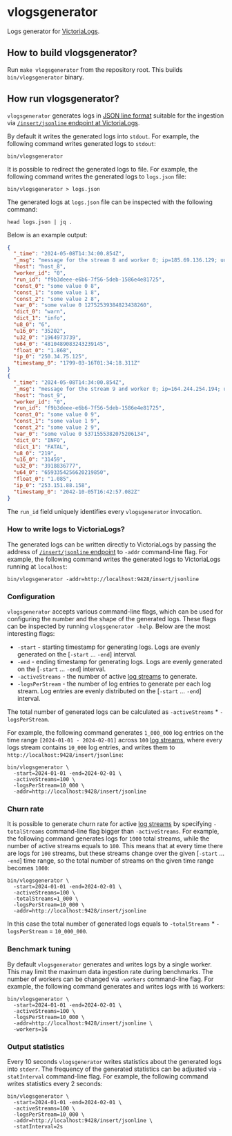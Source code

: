 # vlogsgenerator

Logs generator for [VictoriaLogs](https://docs.victoriametrics.com/victorialogs/).

## How to build vlogsgenerator?

Run `make vlogsgenerator` from the repository root. This builds `bin/vlogsgenerator` binary.

## How run vlogsgenerator?

`vlogsgenerator` generates logs in [JSON line format](https://jsonlines.org/) suitable for the ingestion
via [`/insert/jsonline` endpoint at VictoriaLogs](https://docs.victoriametrics.com/victorialogs/data-ingestion/#json-stream-api).

By default it writes the generated logs into `stdout`. For example, the following command writes generated logs to `stdout`:

```
bin/vlogsgenerator
```

It is possible to redirect the generated logs to file. For example, the following command writes the generated logs to `logs.json` file:

```
bin/vlogsgenerator > logs.json
```

The generated logs at `logs.json` file can be inspected with the following command:

```
head logs.json | jq .
```

Below is an example output:

```json
{
  "_time": "2024-05-08T14:34:00.854Z",
  "_msg": "message for the stream 8 and worker 0; ip=185.69.136.129; uuid=b4fe8f1a-c93c-dea3-ba11-5b9f0509291e; u64=8996587920687045253",
  "host": "host_8",
  "worker_id": "0",
  "run_id": "f9b3deee-e6b6-7f56-5deb-1586e4e81725",
  "const_0": "some value 0 8",
  "const_1": "some value 1 8",
  "const_2": "some value 2 8",
  "var_0": "some value 0 12752539384823438260",
  "dict_0": "warn",
  "dict_1": "info",
  "u8_0": "6",
  "u16_0": "35202",
  "u32_0": "1964973739",
  "u64_0": "4810489083243239145",
  "float_0": "1.868",
  "ip_0": "250.34.75.125",
  "timestamp_0": "1799-03-16T01:34:18.311Z"
}
{
  "_time": "2024-05-08T14:34:00.854Z",
  "_msg": "message for the stream 9 and worker 0; ip=164.244.254.194; uuid=7e8373b1-ce0d-1ce7-8e96-4bcab8955598; u64=13949903463741076522",
  "host": "host_9",
  "worker_id": "0",
  "run_id": "f9b3deee-e6b6-7f56-5deb-1586e4e81725",
  "const_0": "some value 0 9",
  "const_1": "some value 1 9",
  "const_2": "some value 2 9",
  "var_0": "some value 0 5371555382075206134",
  "dict_0": "INFO",
  "dict_1": "FATAL",
  "u8_0": "219",
  "u16_0": "31459",
  "u32_0": "3918836777",
  "u64_0": "6593354256620219850",
  "float_0": "1.085",
  "ip_0": "253.151.88.158",
  "timestamp_0": "2042-10-05T16:42:57.082Z"
}
```

The `run_id` field uniquely identifies every `vlogsgenerator` invocation.

### How to write logs to VictoriaLogs?

The generated logs can be written directly to VictoriaLogs by passing the address of [`/insert/jsonline` endpoint](https://docs.victoriametrics.com/victorialogs/data-ingestion/#json-stream-api)
to `-addr` command-line flag. For example, the following command writes the generated logs to VictoriaLogs running at `localhost`:

```
bin/vlogsgenerator -addr=http://localhost:9428/insert/jsonline
```

### Configuration

`vlogsgenerator` accepts various command-line flags, which can be used for configuring the number and the shape of the generated logs.
These flags can be inspected by running `vlogsgenerator -help`. Below are the most interesting flags:

* `-start` - starting timestamp for generating logs. Logs are evenly generated on the [`-start` ... `-end`] interval.
* `-end` - ending timestamp for generating logs. Logs are evenly generated on the [`-start` ... `-end`] interval.
* `-activeStreams` - the number of active [log streams](https://docs.victoriametrics.com/VictoriaLogs/keyConcepts.html#stream-fields) to generate.
* `-logsPerStream` - the number of log entries to generate per each log stream. Log entries are evenly distributed on the [`-start` ... `-end`] interval.

The total number of generated logs can be calculated as `-activeStreams` * `-logsPerStream`.

For example, the following command generates `1_000_000` log entries on the time range `[2024-01-01 - 2024-02-01]` across `100`
[log streams](https://docs.victoriametrics.com/VictoriaLogs/keyConcepts.html#stream-fields), where every logs stream contains `10_000` log entries,
and writes them to `http://localhost:9428/insert/jsonline`:

```
bin/vlogsgenerator \
  -start=2024-01-01 -end=2024-02-01 \
  -activeStreams=100 \
  -logsPerStream=10_000 \
  -addr=http://localhost:9428/insert/jsonline
```

### Churn rate

It is possible to generate churn rate for active [log streams](https://docs.victoriametrics.com/VictoriaLogs/keyConcepts.html#stream-fields)
by specifying `-totalStreams` command-line flag bigger than `-activeStreams`. For example, the following command generates
logs for `1000` total streams, while the number of active streams equals to `100`. This means that at every time there are logs for `100` streams,
but these streams change over the given [`-start` ... `-end`] time range, so the total number of streams on the given time range becomes `1000`:

```
bin/vlogsgenerator \
  -start=2024-01-01 -end=2024-02-01 \
  -activeStreams=100 \
  -totalStreams=1_000 \
  -logsPerStream=10_000 \
  -addr=http://localhost:9428/insert/jsonline
```

In this case the total number of generated logs equals to `-totalStreams` * `-logsPerStream` = `10_000_000`.

### Benchmark tuning

By default `vlogsgenerator` generates and writes logs by a single worker. This may limit the maximum data ingestion rate during benchmarks.
The number of workers can be changed via `-workers` command-line flag. For example, the following command generates and writes logs with `16` workers:

```
bin/vlogsgenerator \
  -start=2024-01-01 -end=2024-02-01 \
  -activeStreams=100 \
  -logsPerStream=10_000 \
  -addr=http://localhost:9428/insert/jsonline \
  -workers=16
```

### Output statistics

Every 10 seconds `vlogsgenerator` writes statistics about the generated logs into `stderr`. The frequency of the generated statistics can be adjusted via `-statInterval` command-line flag.
For example, the following command writes statistics every 2 seconds:

```
bin/vlogsgenerator \
  -start=2024-01-01 -end=2024-02-01 \
  -activeStreams=100 \
  -logsPerStream=10_000 \
  -addr=http://localhost:9428/insert/jsonline \
  -statInterval=2s
```
